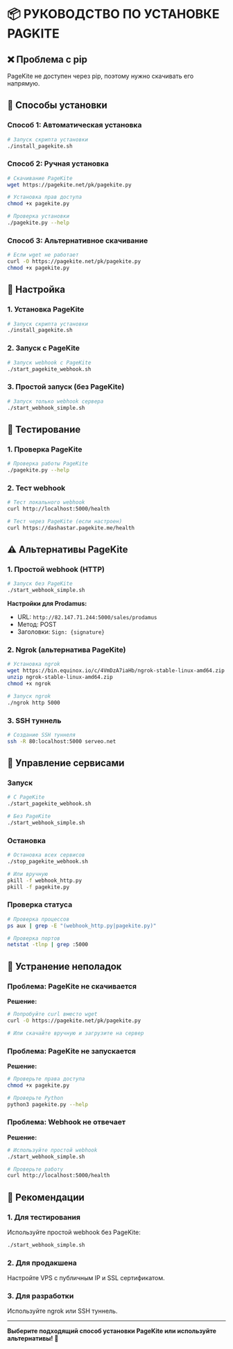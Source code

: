 
# 📦 РУКОВОДСТВО ПО УСТАНОВКЕ PAGKITE

## ❌ Проблема с pip

PageKite не доступен через pip, поэтому нужно скачивать его напрямую.

## 🚀 Способы установки

### Способ 1: Автоматическая установка

```bash
# Запуск скрипта установки
./install_pagekite.sh
```

### Способ 2: Ручная установка

```bash
# Скачивание PageKite
wget https://pagekite.net/pk/pagekite.py

# Установка прав доступа
chmod +x pagekite.py

# Проверка установки
./pagekite.py --help
```

### Способ 3: Альтернативное скачивание

```bash
# Если wget не работает
curl -O https://pagekite.net/pk/pagekite.py
chmod +x pagekite.py
```

## 🔧 Настройка

### 1. Установка PageKite

```bash
# Запуск скрипта установки
./install_pagekite.sh
```

### 2. Запуск с PageKite

```bash
# Запуск webhook с PageKite
./start_pagekite_webhook.sh
```

### 3. Простой запуск (без PageKite)

```bash
# Запуск только webhook сервера
./start_webhook_simple.sh
```

## 🧪 Тестирование

### 1. Проверка PageKite

```bash
# Проверка работы PageKite
./pagekite.py --help
```

### 2. Тест webhook

```bash
# Тест локального webhook
curl http://localhost:5000/health

# Тест через PageKite (если настроен)
curl https://dashastar.pagekite.me/health
```

## ⚠️ Альтернативы PageKite

### 1. Простой webhook (HTTP)

```bash
# Запуск без PageKite
./start_webhook_simple.sh
```

**Настройки для Prodamus:**
- URL: `http://82.147.71.244:5000/sales/prodamus`
- Метод: POST
- Заголовки: `Sign: {signature}`

### 2. Ngrok (альтернатива PageKite)

```bash
# Установка ngrok
wget https://bin.equinox.io/c/4VmDzA7iaHb/ngrok-stable-linux-amd64.zip
unzip ngrok-stable-linux-amd64.zip
chmod +x ngrok

# Запуск ngrok
./ngrok http 5000
```

### 3. SSH туннель

```bash
# Создание SSH туннеля
ssh -R 80:localhost:5000 serveo.net
```

## 🔧 Управление сервисами

### Запуск

```bash
# С PageKite
./start_pagekite_webhook.sh

# Без PageKite
./start_webhook_simple.sh
```

### Остановка

```bash
# Остановка всех сервисов
./stop_pagekite_webhook.sh

# Или вручную
pkill -f webhook_http.py
pkill -f pagekite.py
```

### Проверка статуса

```bash
# Проверка процессов
ps aux | grep -E "(webhook_http.py|pagekite.py)"

# Проверка портов
netstat -tlnp | grep :5000
```

## 🚨 Устранение неполадок

### Проблема: PageKite не скачивается

**Решение:**
```bash
# Попробуйте curl вместо wget
curl -O https://pagekite.net/pk/pagekite.py

# Или скачайте вручную и загрузите на сервер
```

### Проблема: PageKite не запускается

**Решение:**
```bash
# Проверьте права доступа
chmod +x pagekite.py

# Проверьте Python
python3 pagekite.py --help
```

### Проблема: Webhook не отвечает

**Решение:**
```bash
# Используйте простой webhook
./start_webhook_simple.sh

# Проверьте работу
curl http://localhost:5000/health
```

## 📝 Рекомендации

### 1. Для тестирования

Используйте простой webhook без PageKite:
```bash
./start_webhook_simple.sh
```

### 2. Для продакшена

Настройте VPS с публичным IP и SSL сертификатом.

### 3. Для разработки

Используйте ngrok или SSH туннель.

---

**Выберите подходящий способ установки PageKite или используйте альтернативы! 🚀**
